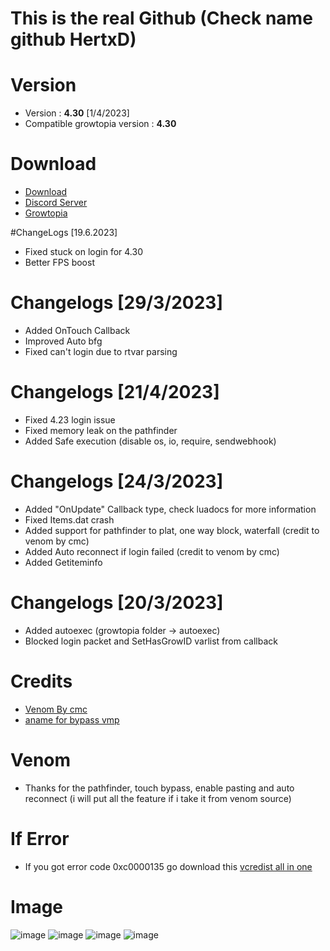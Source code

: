 # This is the real Github (Check name github HertxD)
# Version
* Version : <b>4.30</b> [1/4/2023]
* Compatible growtopia version : <b>4.30</b>



# Download
* [Download](https://github.com/HertXD/HertXD/releases/download/growpai/Inzector.exe)
* [Discord Server](https://discord.com/invite/duisfdhys9fH)
* [Growtopia](growtopiagame.com)


#ChangeLogs [19.6.2023]
* Fixed stuck on login for 4.30
* Better FPS boost

# Changelogs [29/3/2023]
* Added OnTouch Callback
* Improved Auto bfg
* Fixed can't login due to rtvar parsing

# Changelogs [21/4/2023]
* Fixed 4.23 login issue
* Fixed memory leak on the pathfinder
* Added Safe execution (disable os, io, require, sendwebhook)

# Changelogs [24/3/2023]
* Added "OnUpdate" Callback type, check luadocs for more information
* Fixed Items.dat crash
* Added support for pathfinder to plat, one way block, waterfall (credit to venom by cmc)
* Added Auto reconnect if login failed (credit to venom by cmc)
* Added Getiteminfo

# Changelogs [20/3/2023]
* Added autoexec (growtopia folder -> autoexec)
* Blocked login packet and SetHasGrowID varlist from callback



# Credits
* [Venom By cmc](https://github.com/cccmc/venom)
* [aname for bypass vmp](https://www.youtube.com/@aname0)

# Venom
* Thanks for the pathfinder, touch bypass, enable pasting and auto reconnect (i will put all the feature if i take it from venom source)

# If Error
* If you got error code 0xc0000135 go download this [vcredist all in one](https://www.techpowerup.com/download/visual-c-redistributable-runtime-package-all-in-one)

# Image
![image](https://user-images.githubusercontent.com/53701922/205014438-9e8a3ec7-35c6-40a7-be13-478d01efcc51.png)
![image](https://user-images.githubusercontent.com/53701922/205014492-a8d38d18-4ce4-4a75-ae5c-cdef691195b1.png)
![image](https://user-images.githubusercontent.com/53701922/205014619-203e40a4-3fcb-48c8-ad79-a78c7f983fc1.png)
![image](https://user-images.githubusercontent.com/53701922/205014578-27c85b1f-b075-46b5-9672-2881e22bffb6.png)
